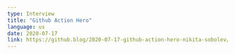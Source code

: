 ```yaml
---
type: Interview
title: "Github Action Hero"
language: us
date: 2020-07-17
link: https://github.blog/2020-07-17-github-action-hero-nikita-sobolev/
---
```

